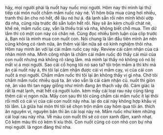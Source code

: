 hây, mọi người phải là nuốt hay nuốc mọi người. Hôm nay thì mình lại thử tiếp cái món nuốt chấm mắm ruốc này nè. Vì hôm bữa mua cũng hơi nhiều, tranh thủ ăn cho nó hết, để lâu nó hư á. đá lạnh sẵn rồi nên mình khỏi ướp đá nha, cũng rửa trước đó sẵn luôn hết rồi. Nay sẽ ăn kèm chuối chát nè, khế nè, mắm ruốc cay, vẫn là thiếu trái vả nha, không biết chỗ mua. Tìm dữ lắm thì có một con này có chân nè. Cũng đọc nhiều bình luận của clip trước á, Bạn nói là mình mua con nuốt con. Nói chung là lần đầu tiên mình ăn nên cũng không có rành nữa, ăn thêm vài lần nữa sẽ có kinh nghiệm thôi nha. Hôm nay mình ăn với lại cái mắm ruốc cay này. Review cái cảm nhận của cá nhân mình nha. Mình công nhận là chấm cái mắm ruốc đó thấy cái mùi của con nuốt nhưng mà không rõ ràng lắm. mà mình lại thấy nó không có nó bị mất vị á mọi người. Sao cái cổ họng tôi nó sao ta? tôi trộn mắm á thì khi mà ăn cái nuốt này á, thì tôi lại cảm nhận được cái vị mắm cay, vị của cái con nuốt á mọi người. Chấm mắm ruốc thì tôi lại ăn không thấy vị gì nha. Chờ tôi chấm mắm ruốc nhiều quá ta. ăn vào vẫn là cái cảm nhận cũ. nuốt thì giòn nè, ăn vào thì tan ngay giống như mình đang ăn thạch vậy đó. Cảm giác là rất là mát lạnh, mát hết cả người luôn. kèm mấy cái loại rau này cũng tăng thêm cái vị ngon nữa. Mấy con sau thì tôi cũng chấm cái mắm ruốc ít lại thôi rồi mới có cái vị của cái con nuốt này nha. lại do cái này không hợp khẩu vị tôi lắm. Là giữa hai món thì tôi sẽ chọn trộn mắm cay hôm qua tôi ăn. thích ăn nguyên vị, nguyên bản thì ăn cái loại này nè. Mắm ruốc như kèm những cái loại rau này nha. Về màu con nuốt thì sẽ có con xanh đậm, xanh nhạt. Có kém màu thì có kém tí xíu thôi. Con nuốt cũng có con nhỏ con bự nha mọi người. là ngon đáng thử nha.